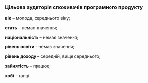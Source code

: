 ### Цільова аудиторія споживачів програмного продукту

**вік** – молода, середнього віку;


**стать** – немає значення;

**національність** – немає значення;

**рівень освіти** – немає значення;

**рівень доходу** – середній, вище середнього;

**зайнятість** – працює;

**хобі** - танці.
